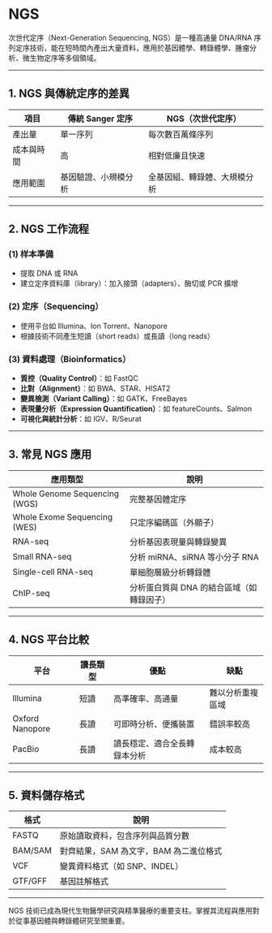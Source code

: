 # NGS

次世代定序（Next-Generation Sequencing, NGS）是一種高通量 DNA/RNA 序列定序技術，能在短時間內產出大量資料，應用於基因體學、轉錄體學、腫瘤分析、微生物定序等多個領域。

---

## 1. NGS 與傳統定序的差異

| 項目    | 傳統 Sanger 定序 | NGS（次世代定序）     |
| ----- | ------------ | -------------- |
| 產出量   | 單一序列         | 每次數百萬條序列       |
| 成本與時間 | 高            | 相對低廉且快速        |
| 應用範圍  | 基因驗證、小規模分析   | 全基因組、轉錄體、大規模分析 |

---

## 2. NGS 工作流程

### (1) 样本準備

* 提取 DNA 或 RNA
* 建立定序資料庫（library）：加入接頭（adapters）、酶切或 PCR 擴增

### (2) 定序（Sequencing）

* 使用平台如 Illumina、Ion Torrent、Nanopore
* 根據技術不同產生短讀（short reads）或長讀（long reads）

### (3) 資料處理（Bioinformatics）

* **質控（Quality Control）**：如 FastQC
* **比對（Alignment）**：如 BWA、STAR、HISAT2
* **變異檢測（Variant Calling）**：如 GATK、FreeBayes
* **表現量分析（Expression Quantification）**：如 featureCounts、Salmon
* **可視化與統計分析**：如 IGV、R/Seurat

---

## 3. 常見 NGS 應用

| 應用類型                          | 說明                      |
| ----------------------------- | ----------------------- |
| Whole Genome Sequencing (WGS) | 完整基因體定序                 |
| Whole Exome Sequencing (WES)  | 只定序編碼區（外顯子）             |
| RNA-seq                       | 分析基因表現量與轉錄變異            |
| Small RNA-seq                 | 分析 miRNA、siRNA 等小分子 RNA |
| Single-cell RNA-seq           | 單細胞層級分析轉錄體              |
| ChIP-seq                      | 分析蛋白質與 DNA 的結合區域（如轉錄因子） |

---

## 4. NGS 平台比較

| 平台              | 讀長類型 | 優點             | 缺點       |
| --------------- | ---- | -------------- | -------- |
| Illumina        | 短讀   | 高準確率、高通量       | 難以分析重複區域 |
| Oxford Nanopore | 長讀   | 可即時分析、便攜裝置     | 錯誤率較高    |
| PacBio          | 長讀   | 讀長穩定、適合全長轉錄本分析 | 成本較高     |

---

## 5. 資料儲存格式

| 格式      | 說明                      |
| ------- | ----------------------- |
| FASTQ   | 原始讀取資料，包含序列與品質分數        |
| BAM/SAM | 對齊結果，SAM 為文字，BAM 為二進位格式 |
| VCF     | 變異資料格式（如 SNP、INDEL）     |
| GTF/GFF | 基因註解格式                  |

---

NGS 技術已成為現代生物醫學研究與精準醫療的重要支柱。掌握其流程與應用對於從事基因體與轉錄體研究至關重要。
